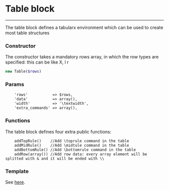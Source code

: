 # Table block
-------------------------------

The table block defines a tabularx environment which can be used to create most table structures

### Constructor

The constructor takes a mandatory rows array, in which the row types are specified: this can be like X, l r

```php
new Table($rows)
```

### Params

```
    'rows'           => $rows,
    'data'           => array(),
    'width'          => '\textwidth',
    'extra_commands' => array(),
```

### Functions

The table block defines four extra public functions:

```
    addTopRule()    //Add \toprule command in the table
    addMidRule()    //Add \midtule command in the table
    addBottomRule() //Add \bottomrule command in the table
    addRow(array()) //Add row data: every array element will be splitted with & and it will be ended with \\
```

### Template

See [here](https://github.com/bobvandevijver/latex-bundle/blob/master/Resources/views/Element/table.tex.twig).
